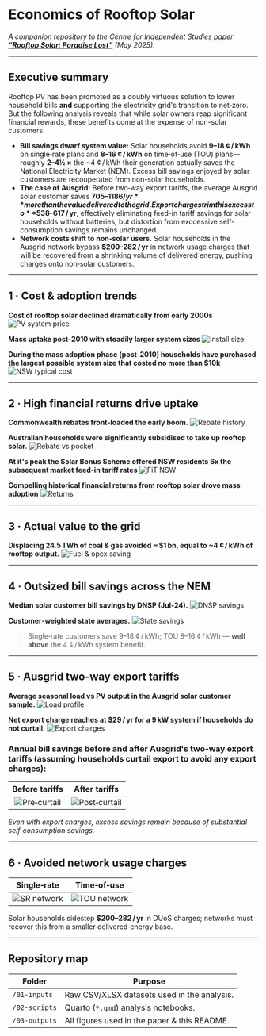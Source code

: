 # Economics of Rooftop Solar
_A companion repository to the Centre for Independent Studies paper **[“Rooftop Solar: Paradise Lost”](https://www.cis.org.au/publication/rooftop-solar-paradise-lost)** (May 2025)._

---
## Executive summary
Rooftop PV has been promoted as a doubly virtuous solution to lower household bills **and** supporting the electricity grid's transition to net‑zero. But the following analysis reveals that while solar owners reap significant financial rewards, these benefits come at the expense of non-solar customers. 

* **Bill savings dwarf system value:** Solar households avoid **9–18 ¢ / kWh** on single‑rate plans and **8–16 ¢ / kWh** on time‑of‑use (TOU) plans—roughly **2–4½ ×** the ~4 ¢ / kWh their generation actually saves the National Electricity Market (NEM). Excess bill savings enjoyed by solar customers are recouperated from non-solar households. 
* **The case of Ausgrid:** Before two‑way export tariffs, the average Ausgrid solar customer saves **$705–1 186 / yr** more than the value delivered to the grid. Export charges trim this excess to **$538–617 / yr**, effectively eliminating feed-in tariff savings for solar households without batteries, but distortion from exccessive self-consumption savings remains unchanged.
* **Network costs shift to non‑solar users.** Solar households in the Ausgrid network bypass **$200–282 / yr** in network usage charges that will be recovered from a shrinking volume of delivered energy, pushing charges onto non‑solar customers.

---
## 1 · Cost & adoption trends

**Cost of rooftop solar declined dramatically from early 2000s**
![PV system price](03-outputs/rooftop_pv_system_price.png)

**Mass uptake post‑2010 with steadily larger system sizes**
![Install size](03-outputs/rooftop_pv_installation_size_state.png)

**During the mass adoption phase (post-2010) households have purchased the largest possible system size that costed no more than $10k**
![NSW typical cost](03-outputs/rooftop_pv_typical_cost_size_nsw.png)


---
## 2 · High financial returns drive uptake

**Commonwealth rebates front‑loaded the early boom.**
![Rebate history](03-outputs/rooftop_solar_rebates_history.png)

**Australian households were significantly subsidised to take up rooftop solar.**
![Rebate vs pocket](03-outputs/solar_rebate_vs_pocket.png)

**At it's peak the Solar Bonus Scheme offered NSW residents 6x the subsequent market feed-in tariff rates**
![FiT NSW](03-outputs/fit_nsw_history.png)

**Compelling historical financial returns from rooftop solar drove mass adoption**
![Returns](03-outputs/rooftop_pv_fincial_return.png)

---
## 3 · Actual value to the grid

**Displacing 24.5 TWh of coal & gas avoided **≈ $1 bn**, equal to **~4 ¢ / kWh** of rooftop output.**
![Fuel & opex saving](03-outputs/fuel_opex_savings_rooftop_pv.png)

---
## 4 · Outsized bill savings across the NEM

**Median solar customer bill savings by DNSP (Jul‑24).**
![DNSP savings](03-outputs/solar_bill_savings_kwh_output_dnsps.png)

**Customer‑weighted state averages.**
![State savings](03-outputs/solar_bill_savings_kwh_output_state.png)

> Single‑rate customers save 9–18 ¢ / kWh; TOU 8–16 ¢ / kWh — **well above** the 4 ¢ / kWh system benefit.

---
## 5 · Ausgrid two‑way export tariffs

**Average seasonal load vs PV output in the Ausgrid solar customer sample.**
![Load profile](03-outputs/solar_cust_load_profile.png)

**Net export charge reaches at **$29 / yr** for a 9 kW system if households do not curtail.**
![Export charges](03-outputs/annual_export_charges_ausgrid_tariffs.png)


### Annual bill savings before and after Ausgrid's two-way export tariffs (assuming households curtail export to avoid any export charges):

**Before tariffs**  |  **After tariffs**
:--:|:--:
![Pre‑curtail](03-outputs/annual_bill_savings_pre_curtailment.png) | ![Post‑curtail](03-outputs/annual_bill_savings_post_curtailment.png)

*Even with export charges, excess savings remain because of substantial self‑consumption savings.*


---
## 6 · Avoided network usage charges

| Single‑rate | Time‑of‑use |
|---|---|
| ![SR network](03-outputs/network_usage_charges_single_rate.png) | ![TOU network](03-outputs/network_usage_charges_tou.png) |

Solar households sidestep **$200–282 / yr** in DUoS charges; networks must recover this from a smaller delivered‑energy base.

---
## Repository map
| Folder | Purpose |
|--------|---------|
| `/01-inputs` | Raw CSV/XLSX datasets used in the analysis.|
| `/02-scripts` | Quarto (`*.qmd`) analysis notebooks. |
| `/03-outputs` | All figures used in the paper & this README. |


